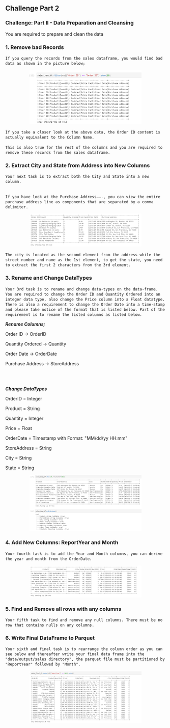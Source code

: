 ## Challenge Part 2

### Challenge: Part II - Data Preparation and Cleansing

You are required to prepare and clean the data

### 1. Remove bad Records
```
If you query the records from the sales dataframe, you would find bad data as shown in the picture below;
```

<p align="center">
    <img src="Picture/1.png" width="70%" height="50%" title="hash" >
</p>

```
If you take a closer look at the above data, the Order ID content is actually equivalent to the Column Name.

This is also true for the rest of the columns and you are required to remove these records from the sales dataframe.
```

### 2. Extract City and State from Address into New Columns
```
Your next task is to extract both the City and State into a new column.


If you have look at the Purchase Address……., you can view the entire purchase address line as components that are separated by a comma delimiter.
```
<p align="center">
    <img src="Picture/2.png" width="70%" height="50%" title="hash" >
</p>

```
The city is located as the second element from the address while the street number and name as the 1st element, to get the state, you need to extract the first 2 characters from the 3rd element.
```

### 3. Rename and Change DataTypes
```
Your 3rd task is to rename and change data-types on the data-frame. You are required to change the Order ID and Quantity Ordered into an integer data type, also change the Price column into a Float datatype. There is also a requirement to change the Order Date into a time-stamp and please take notice of the format that is listed below. Part of the requirement is to rename the listed columns as listed below.
```

_**Rename Columns;**_

Order ID -> OrderID

Quantity Ordered -> Quantity

Order Date -> OrderDate

Purchase Address -> StoreAddress

\
&nbsp;

_**Change DataTypes**_

OrderID = Integer

Product = String

Quantity = Integer

Price = Float

OrderDate = Timestamp with Format: "MM/dd/yy HH:mm"

StoreAddress = String

City = String

State = String

<p align="center">
    <img src="Picture/3.png" width="70%" height="50%" title="hash" >
</p>

### 4. Add New Columns: ReportYear and Month
```
Your fourth task is to add the Year and Month columns, you can derive the year and month from the OrderDate.
```
<p align="center">
    <img src="Picture/4.png" width="70%" height="50%" title="hash" >
</p>

### 5. Find and Remove all rows with any columns
```
Your fifth task to find and remove any null columns. There must be no row that contains nulls on any columns.
```
### 6. Write Final DataFrame to Parquet
```
Your sixth and final task is to rearrange the column order as you can see below and thereafter write your final data frame into the "data/output/sales directory", the parquet file must be partitioned by "ReportYear" followed by "Month".
```
<p align="center">
    <img src="Picture/5.png" width="70%" height="50%" title="hash" >
</p>